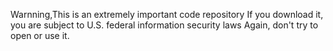 Warnning,This is an extremely important code repository
If you download it, you are subject to U.S. federal information security laws
Again, don't try to open or use it.
